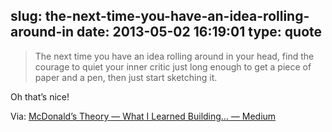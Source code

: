 slug: the-next-time-you-have-an-idea-rolling-around-in
date: 2013-05-02 16:19:01
type: quote
---

> The next time you have an idea rolling around in your head, find the courage to quiet your inner critic just long enough to get a piece of paper and a pen, then just start sketching it.

Oh that’s nice!

 Via: [McDonald’s Theory — What I Learned Building… — Medium](https://medium.com/what-i-learned-building/9216e1c9da7d)
